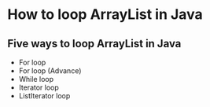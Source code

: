 # How to loop ArrayList in Java

## Five ways to loop ArrayList in Java

- For loop
- For loop (Advance)
- While loop
- Iterator loop
- ListIterator loop